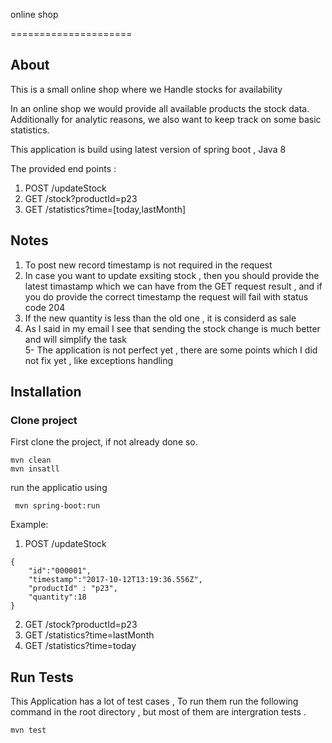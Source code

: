 online shop

=====================

## About

This is a small online shop where we Handle stocks for availability

In an online shop we would provide all available products the stock data. Additionally
for analytic reasons, we also want to keep track on some basic statistics.

This application is build using latest version of spring boot , Java 8  

The provided end points : 

1. POST /updateStock
2. GET /stock?productId=p23
3. GET /statistics?time=[today,lastMonth]



## Notes

1. To post new record timestamp is not required in the request
2. In case you want to update exsiting stock , then you should provide the latest timastamp which we can have from 
  the GET request result , and if you do provide the correct timestamp the request will fail with status code 204
3. If the new quantity is less than the old one , it is considerd as sale   
4. As I said in my email I see that sending the stock change is much better and will simplify the task	
5- The application is not perfect yet , there are some points which I did not fix yet , like exceptions handling

## Installation


### Clone project

First clone the project, if not already done so.


```
mvn clean
mvn insatll
```

run the applicatio using 

```
 mvn spring-boot:run
```


Example:

1. POST /updateStock

```
{
	"id":"000001",
	"timestamp":"2017-10-12T13:19:36.556Z",
	"productId" : "p23",
	"quantity":18
}
```

2. GET /stock?productId=p23
3. GET /statistics?time=lastMonth
4. GET /statistics?time=today

## Run Tests

This Application has a lot of test cases , To run them run the following command in the root directory , 
but most of them are intergration tests .

```
mvn test  
```

